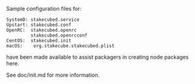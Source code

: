 Sample configuration files for:
```
SystemD: stakecubed.service
Upstart: stakecubed.conf
OpenRC:  stakecubed.openrc
         stakecubed.openrcconf
CentOS:  stakecubed.init
macOS:    org.stakecube.stakecubed.plist
```
have been made available to assist packagers in creating node packages here.

See doc/init.md for more information.
